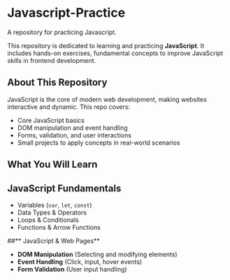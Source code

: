 # Javascript-Practice
A repository for practicing Javascript. <br>

This repository is dedicated to learning and practicing **JavaScript**. It includes hands-on exercises, fundamental concepts to improve JavaScript skills in frontend development.  <br>

## About This Repository  
JavaScript is the core of modern web development, making websites interactive and dynamic. This repo covers:   <br>
- Core JavaScript basics  <br>  
- DOM manipulation and event handling  <br>
- Forms, validation, and user interactions  <br> 
- Small projects to apply concepts in real-world scenarios  <br>  

## What You Will Learn   <br>

## **JavaScript Fundamentals** <br>
- Variables (`var`, `let`, `const`)   <br>
- Data Types & Operators   <br>
- Loops & Conditionals   <br>
- Functions & Arrow Functions   <br>

##** JavaScript & Web Pages**   <br>
- **DOM Manipulation** (Selecting and modifying elements)   <br>
- **Event Handling** (Click, input, hover events)   <br>
- **Form Validation** (User input handling)     <br>
